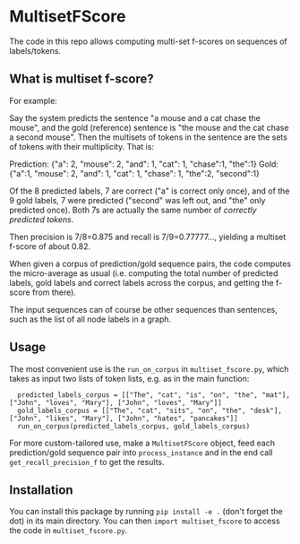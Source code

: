 # MultisetFScore

The code in this repo allows computing multi-set f-scores on sequences of labels/tokens.

## What is multiset f-score?
For example:

Say the system predicts the sentence "a mouse and a cat chase the mouse", and the gold (reference) sentence is "the mouse and the cat chase a second mouse". Then the multisets of tokens in the sentence are the sets of tokens with their multiplicity. That is:

Prediction: {"a": 2, "mouse": 2, "and": 1, "cat": 1, "chase":1, "the":1}
Gold: {"a":1, "mouse": 2, "and": 1, "cat": 1, "chase": 1, "the":2, "second":1}

Of the 8 predicted labels, 7 are correct ("a" is correct only once), and of the 9 gold labels, 7 were predicted ("second" was left out, and "the" only predicted once). Both 7s are actually the same number of _correctly predicted tokens_.

Then precision is 7/8=0.875 and recall is 7/9=0.77777..., yielding a multiset f-score of about 0.82.

When given a corpus of prediction/gold sequence pairs, the code computes the micro-average as usual (i.e. computing the total number of predicted labels, gold labels and correct labels across the corpus, and getting the f-score from there).

The input sequences can of course be other sequences than sentences, such as the list of all node labels in a graph.

## Usage

The most convenient use is the `run_on_corpus` in `multiset_fscore.py`, which takes as input two lists of token lists, e.g. as in the main function:

```
  predicted_labels_corpus = [["The", "cat", "is", "on", "the", "mat"], ["John", "loves", "Mary"], ["John", "loves", "Mary"]]
  gold_labels_corpus = [["The", "cat", "sits", "on", "the", "desk"], ["John", "likes", "Mary"], ["John", "hates", "pancakes"]]
  run_on_corpus(predicted_labels_corpus, gold_labels_corpus)
```

For more custom-tailored use, make a `MultisetFScore` object, feed each prediction/gold sequence pair into `process_instance` and in the end call `get_recall_precision_f` to get the results.


## Installation

You can install this package by running `pip install -e .` (don't forget the dot) in its main directory. You can then `import multiset_fscore` to access the code in `multiset_fscore.py`.

